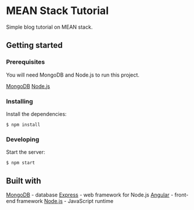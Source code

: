 # MEAN Stack Tutorial

Simple blog tutorial on MEAN stack.

## Getting started

### Prerequisites

You will need MongoDB and Node.js to run this project.

[MongoDB](https://docs.mongodb.com/manual/installation/)
[Node.js](https://nodejs.org/en/download/)

### Installing

Install the dependencies:

```
$ npm install
```

### Developing

Start the server:

```
$ npm start
```

## Built with

[MongoDB](https://www.mongodb.com/) - database
[Express](https://expressjs.com/) - web framework for Node.js
[Angular](https://angular.io/) - front-end framework
[Node.js](https://nodejs.org) - JavaScript runtime
